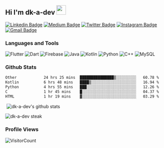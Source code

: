 ## Hi I'm dk-a-dev <img src="https://i.giphy.com/media/hvRJCLFzcasrR4ia7z/giphy.webp" width="30px">
[![Linkedin Badge](https://img.shields.io/badge/-devkeshwani-blue?style=flat&logo=Linkedin&logoColor=white&link=https://www.linkedin.com/in/dev-keshwani-38958a21a/)](https://www.linkedin.com/in/dev-keshwani-38958a21a/)
[![Medium Badge](https://img.shields.io/badge/-@dev-000000?style=flat&labelColor=000000&logo=Medium&link=https://medium.com/@dev.keshwani345)](https://medium.com/@dev.keshwani345)
[![Twitter Badge](https://img.shields.io/badge/-@dk_a_dev-1ca0f1?style=flat&labelColor=1ca0f1&logo=x&logoColor=black&link=https://twitter.com/dk_a_dev)](https://twitter.com/dk_a_dev)
[![Instagram Badge](https://img.shields.io/badge/-@dev_keshwani10-purple?style=flat&logo=instagram&logoColor=orange&link=https://instagram.com/dev_keshwani10/)](https://instagram.com/dev_keshwani10)
[![Gmail Badge](https://img.shields.io/badge/-dev.keshwani-c14438?style=flat&logo=Gmail&logoColor=white&link=mailto:dev.keshwani345@gmail.com)](mailto:dev.keshwani345@gmail.com)

### Languages and Tools
<!-- // Mrkdown format -->

![Flutter](https://img.shields.io/badge/-Flutter-02569B?style=flat-square&logo=flutter)
![Dart](https://img.shields.io/badge/-Dart-0175C2?style=flat-square&logo=dart)
![Firebase](https://img.shields.io/badge/-Firebase-black?style=flat-square&logo=firebase)
![Java](https://img.shields.io/badge/-Java-007396?style=flat-square&logo=java)
![Kotlin](https://img.shields.io/badge/-Kotlin-0095D5?style=flat-square&logo=kotlin)
![Python](https://img.shields.io/badge/-Python-black?style=flat-square&logo=Python)
![C++](https://img.shields.io/badge/-C++-00599C?style=flat-square&logo=c)
![MySQL](https://img.shields.io/badge/-MySQL-black?style=flat-square&logo=mysql)



### Github Stats
<!--START_SECTION:waka-->

```txt
Other            24 hrs 25 mins  ███████████████▒░░░░░░░░░   60.78 %
Kotlin           6 hrs 48 mins   ████▒░░░░░░░░░░░░░░░░░░░░   16.94 %
Python           4 hrs 55 mins   ███░░░░░░░░░░░░░░░░░░░░░░   12.26 %
C                1 hr 45 mins    █░░░░░░░░░░░░░░░░░░░░░░░░   04.37 %
HTML             1 hr 19 mins    ▓░░░░░░░░░░░░░░░░░░░░░░░░   03.29 %
```

<!--END_SECTION:waka-->
<p>&nbsp;<img align="center" src="https://github-readme-stats.vercel.app/api?username=dk-a-dev&show_icons=true&locale=en&theme=dracula&borderRadius=25px&count_private=true" alt="dk-a-dev's github stats" /></p>
<p><img align="center" src="https://github-readme-streak-stats.herokuapp.com/?user=dk-a-dev&theme=dracula&borderRadius=25px" alt="dk-a-dev steak" /></p>

### Profile Views
![VisitorCount](https://profile-counter.glitch.me/{dk-a-dev}/count.svg)
